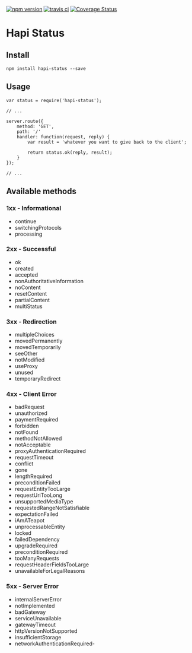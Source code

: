 [![npm version](https://badge.fury.io/js/hapi-status.svg)](http://badge.fury.io/js/hapi-status)
[![travis ci](https://api.travis-ci.org/daanvanham/hapi-status.svg)](https://travis-ci.org/daanvanham/hapi-status)
[![Coverage Status](https://coveralls.io/repos/daanvanham/hapi-status/badge.svg)](https://coveralls.io/r/daanvanham/hapi-status)

# Hapi Status

## Install
```
npm install hapi-status --save
```

## Usage
```
var status = require('hapi-status');

// ...

server.route({
	method: 'GET',
	path: '/'
	handler: function(request, reply) {
		var result = 'whatever you want to give back to the client';

		return status.ok(reply, result);
	}
});

// ...
```

## Available methods

### 1xx - Informational
- continue
- switchingProtocols
- processing

### 2xx - Successful
- ok
- created
- accepted
- nonAuthoritativeInformation
- noContent
- resetContent
- partialContent
- multiStatus

### 3xx - Redirection
- multipleChoices
- movedPermanently
- movedTemporarily
- seeOther
- notModified
- useProxy
- unused
- temporaryRedirect

### 4xx - Client Error
- badRequest
- unauthorized
- paymentRequired
- forbidden
- notFound
- methodNotAllowed
- notAcceptable
- proxyAuthenticationRequired
- requestTimeout
- conflict
- gone
- lengthRequired
- preconditionFailed
- requestEntityTooLarge
- requestUriTooLong
- unsupportedMediaType
- requestedRangeNotSatisfiable
- expectationFailed
- iAmATeapot
- unprocessableEntity
- locked
- failedDependency
- upgradeRequired
- preconditionRequired
- tooManyRequests
- requestHeaderFieldsTooLarge
- unavailableForLegalReasons

### 5xx - Server Error
- internalServerError
- notImplemented
- badGateway
- serviceUnavailable
- gatewayTimeout
- httpVersionNotSupported
- insufficientStorage
- networkAuthenticationRequired-
